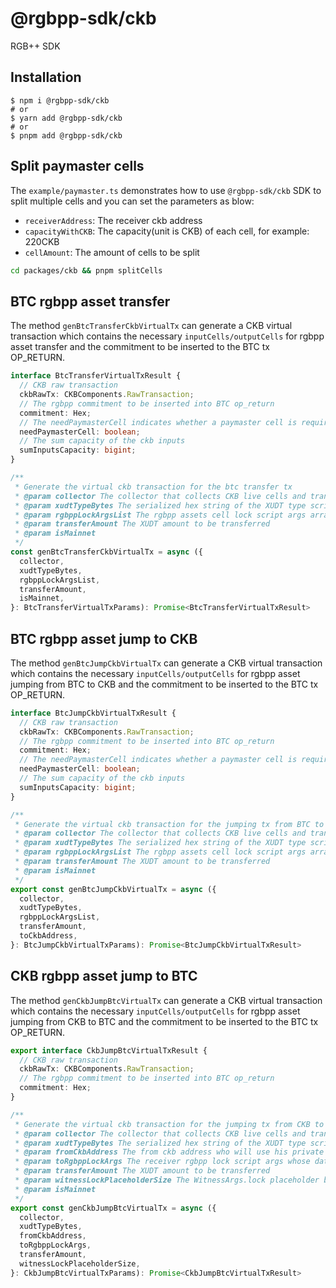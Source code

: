 # @rgbpp-sdk/ckb

RGB++ SDK

## Installation

```
$ npm i @rgbpp-sdk/ckb
# or
$ yarn add @rgbpp-sdk/ckb
# or
$ pnpm add @rgbpp-sdk/ckb
```

## Split paymaster cells

The `example/paymaster.ts` demonstrates how to use `@rgbpp-sdk/ckb` SDK to split multiple cells and you can set the parameters as blow:

- `receiverAddress`: The receiver ckb address
- `capacityWithCKB`: The capacity(unit is CKB) of each cell, for example: 220CKB
- `cellAmount`: The amount of cells to be split

```bash
cd packages/ckb && pnpm splitCells
```

## BTC rgbpp asset transfer

The method `genBtcTransferCkbVirtualTx` can generate a CKB virtual transaction which contains the necessary `inputCells/outputCells` for rgbpp asset transfer and the commitment to be inserted to the BTC tx OP_RETURN.

```TypeScript
interface BtcTransferVirtualTxResult {
  // CKB raw transaction
  ckbRawTx: CKBComponents.RawTransaction;
  // The rgbpp commitment to be inserted into BTC op_return
  commitment: Hex;
  // The needPaymasterCell indicates whether a paymaster cell is required
  needPaymasterCell: boolean;
  // The sum capacity of the ckb inputs
  sumInputsCapacity: bigint;
}

/**
 * Generate the virtual ckb transaction for the btc transfer tx
 * @param collector The collector that collects CKB live cells and transactions
 * @param xudtTypeBytes The serialized hex string of the XUDT type script
 * @param rgbppLockArgsList The rgbpp assets cell lock script args array whose data structure is: out_index | bitcoin_tx_id
 * @param transferAmount The XUDT amount to be transferred
 * @param isMainnet
 */
const genBtcTransferCkbVirtualTx = async ({
  collector,
  xudtTypeBytes,
  rgbppLockArgsList,
  transferAmount,
  isMainnet,
}: BtcTransferVirtualTxParams): Promise<BtcTransferVirtualTxResult>
```

## BTC rgbpp asset jump to CKB

The method `genBtcJumpCkbVirtualTx` can generate a CKB virtual transaction which contains the necessary `inputCells/outputCells` for rgbpp asset jumping from BTC to CKB and the commitment to be inserted to the BTC tx OP_RETURN.

```TypeScript
interface BtcJumpCkbVirtualTxResult {
  // CKB raw transaction
  ckbRawTx: CKBComponents.RawTransaction;
  // The rgbpp commitment to be inserted into BTC op_return
  commitment: Hex;
  // The needPaymasterCell indicates whether a paymaster cell is required
  needPaymasterCell: boolean;
  // The sum capacity of the ckb inputs
  sumInputsCapacity: bigint;
}

/**
 * Generate the virtual ckb transaction for the jumping tx from BTC to CKB
 * @param collector The collector that collects CKB live cells and transactions
 * @param xudtTypeBytes The serialized hex string of the XUDT type script
 * @param rgbppLockArgsList The rgbpp assets cell lock script args array whose data structure is: out_index | bitcoin_tx_id
 * @param transferAmount The XUDT amount to be transferred
 * @param isMainnet
 */
export const genBtcJumpCkbVirtualTx = async ({
  collector,
  xudtTypeBytes,
  rgbppLockArgsList,
  transferAmount,
  toCkbAddress,
}: BtcJumpCkbVirtualTxParams): Promise<BtcJumpCkbVirtualTxResult>
```

## CKB rgbpp asset jump to BTC

The method `genCkbJumpBtcVirtualTx` can generate a CKB virtual transaction which contains the necessary `inputCells/outputCells` for rgbpp asset jumping from CKB to BTC and the commitment to be inserted to the BTC tx OP_RETURN.

```TypeScript
export interface CkbJumpBtcVirtualTxResult {
  // CKB raw transaction
  ckbRawTx: CKBComponents.RawTransaction;
  // The rgbpp commitment to be inserted into BTC op_return
  commitment: Hex;
}

/**
 * Generate the virtual ckb transaction for the jumping tx from CKB to BTC
 * @param collector The collector that collects CKB live cells and transactions
 * @param xudtTypeBytes The serialized hex string of the XUDT type script
 * @param fromCkbAddress The from ckb address who will use his private key to sign the ckb tx
 * @param toRgbppLockArgs The receiver rgbpp lock script args whose data structure is: out_index | bitcoin_tx_id
 * @param transferAmount The XUDT amount to be transferred
 * @param witnessLockPlaceholderSize The WitnessArgs.lock placeholder bytes array size and the default value is 65(official secp256k1/blake160 lock)
 * @param isMainnet
 */
export const genCkbJumpBtcVirtualTx = async ({
  collector,
  xudtTypeBytes,
  fromCkbAddress,
  toRgbppLockArgs,
  transferAmount,
  witnessLockPlaceholderSize,
}: CkbJumpBtcVirtualTxParams): Promise<CkbJumpBtcVirtualTxResult>
```
